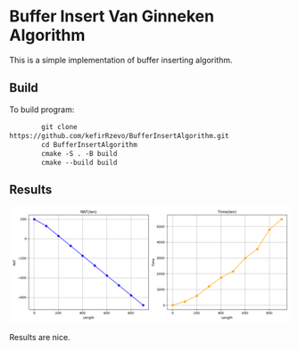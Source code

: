 # Buffer Insert Van Ginneken Algorithm
This is a simple implementation of buffer inserting algorithm.

## Build
To build program:
```
        git clone https://github.com/kefirRzevo/BufferInsertAlgorithm.git
        cd BufferInsertAlgorithm
        cmake -S . -B build
        cmake --build build
```

## Results

![plot](./res/results.png)

Results are nice.
